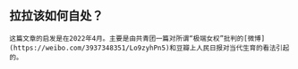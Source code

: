 ## 拉拉该如何自处？

```
这篇文章的启发是在2022年4月。主要是由共青团一篇对所谓“极端女权”批判的[微博](https://weibo.com/3937348351/Lo9zyhPn5)和豆瓣上人民日报对当代生育的看法引起的。
```


